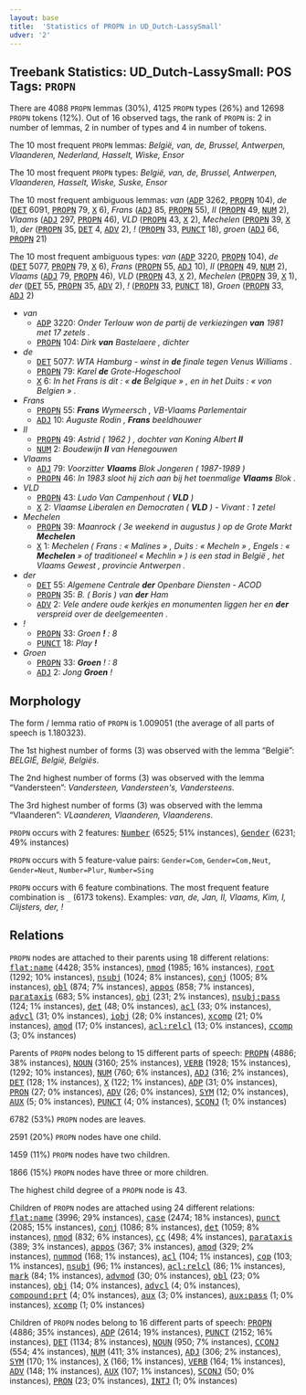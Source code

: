```yaml
---
layout: base
title:  'Statistics of PROPN in UD_Dutch-LassySmall'
udver: '2'
---
```


## Treebank Statistics: UD_Dutch-LassySmall: POS Tags: `PROPN`

There are 4088 `PROPN` lemmas (30%), 4125 `PROPN` types (26%) and 12698 `PROPN` tokens (12%).
Out of 16 observed tags, the rank of `PROPN` is: 2 in number of lemmas, 2 in number of types and 4 in number of tokens.

The 10 most frequent `PROPN` lemmas: <em>België, van, de, Brussel, Antwerpen, Vlaanderen, Nederland, Hasselt, Wiske, Ensor</em>

The 10 most frequent `PROPN` types:  <em>België, van, de, Brussel, Antwerpen, Vlaanderen, Hasselt, Wiske, Suske, Ensor</em>

The 10 most frequent ambiguous lemmas: <em>van</em> (<tt><a href="nl_lassysmall-pos-ADP.html">ADP</a></tt> 3262, <tt><a href="nl_lassysmall-pos-PROPN.html">PROPN</a></tt> 104), <em>de</em> (<tt><a href="nl_lassysmall-pos-DET.html">DET</a></tt> 6091, <tt><a href="nl_lassysmall-pos-PROPN.html">PROPN</a></tt> 79, <tt><a href="nl_lassysmall-pos-X.html">X</a></tt> 6), <em>Frans</em> (<tt><a href="nl_lassysmall-pos-ADJ.html">ADJ</a></tt> 85, <tt><a href="nl_lassysmall-pos-PROPN.html">PROPN</a></tt> 55), <em>II</em> (<tt><a href="nl_lassysmall-pos-PROPN.html">PROPN</a></tt> 49, <tt><a href="nl_lassysmall-pos-NUM.html">NUM</a></tt> 2), <em>Vlaams</em> (<tt><a href="nl_lassysmall-pos-ADJ.html">ADJ</a></tt> 297, <tt><a href="nl_lassysmall-pos-PROPN.html">PROPN</a></tt> 46), <em>VLD</em> (<tt><a href="nl_lassysmall-pos-PROPN.html">PROPN</a></tt> 43, <tt><a href="nl_lassysmall-pos-X.html">X</a></tt> 2), <em>Mechelen</em> (<tt><a href="nl_lassysmall-pos-PROPN.html">PROPN</a></tt> 39, <tt><a href="nl_lassysmall-pos-X.html">X</a></tt> 1), <em>der</em> (<tt><a href="nl_lassysmall-pos-PROPN.html">PROPN</a></tt> 35, <tt><a href="nl_lassysmall-pos-DET.html">DET</a></tt> 4, <tt><a href="nl_lassysmall-pos-ADV.html">ADV</a></tt> 2), <em>!</em> (<tt><a href="nl_lassysmall-pos-PROPN.html">PROPN</a></tt> 33, <tt><a href="nl_lassysmall-pos-PUNCT.html">PUNCT</a></tt> 18), <em>groen</em> (<tt><a href="nl_lassysmall-pos-ADJ.html">ADJ</a></tt> 66, <tt><a href="nl_lassysmall-pos-PROPN.html">PROPN</a></tt> 21)

The 10 most frequent ambiguous types:  <em>van</em> (<tt><a href="nl_lassysmall-pos-ADP.html">ADP</a></tt> 3220, <tt><a href="nl_lassysmall-pos-PROPN.html">PROPN</a></tt> 104), <em>de</em> (<tt><a href="nl_lassysmall-pos-DET.html">DET</a></tt> 5077, <tt><a href="nl_lassysmall-pos-PROPN.html">PROPN</a></tt> 79, <tt><a href="nl_lassysmall-pos-X.html">X</a></tt> 6), <em>Frans</em> (<tt><a href="nl_lassysmall-pos-PROPN.html">PROPN</a></tt> 55, <tt><a href="nl_lassysmall-pos-ADJ.html">ADJ</a></tt> 10), <em>II</em> (<tt><a href="nl_lassysmall-pos-PROPN.html">PROPN</a></tt> 49, <tt><a href="nl_lassysmall-pos-NUM.html">NUM</a></tt> 2), <em>Vlaams</em> (<tt><a href="nl_lassysmall-pos-ADJ.html">ADJ</a></tt> 79, <tt><a href="nl_lassysmall-pos-PROPN.html">PROPN</a></tt> 46), <em>VLD</em> (<tt><a href="nl_lassysmall-pos-PROPN.html">PROPN</a></tt> 43, <tt><a href="nl_lassysmall-pos-X.html">X</a></tt> 2), <em>Mechelen</em> (<tt><a href="nl_lassysmall-pos-PROPN.html">PROPN</a></tt> 39, <tt><a href="nl_lassysmall-pos-X.html">X</a></tt> 1), <em>der</em> (<tt><a href="nl_lassysmall-pos-DET.html">DET</a></tt> 55, <tt><a href="nl_lassysmall-pos-PROPN.html">PROPN</a></tt> 35, <tt><a href="nl_lassysmall-pos-ADV.html">ADV</a></tt> 2), <em>!</em> (<tt><a href="nl_lassysmall-pos-PROPN.html">PROPN</a></tt> 33, <tt><a href="nl_lassysmall-pos-PUNCT.html">PUNCT</a></tt> 18), <em>Groen</em> (<tt><a href="nl_lassysmall-pos-PROPN.html">PROPN</a></tt> 33, <tt><a href="nl_lassysmall-pos-ADJ.html">ADJ</a></tt> 2)


* <em>van</em>
  * <tt><a href="nl_lassysmall-pos-ADP.html">ADP</a></tt> 3220: <em>Onder Terlouw won de partij de verkiezingen <b>van</b> 1981 met 17 zetels .</em>
  * <tt><a href="nl_lassysmall-pos-PROPN.html">PROPN</a></tt> 104: <em>Dirk <b>van</b> Bastelaere , dichter</em>
* <em>de</em>
  * <tt><a href="nl_lassysmall-pos-DET.html">DET</a></tt> 5077: <em>WTA Hamburg - winst in <b>de</b> finale tegen Venus Williams .</em>
  * <tt><a href="nl_lassysmall-pos-PROPN.html">PROPN</a></tt> 79: <em>Karel <b>de</b> Grote-Hogeschool</em>
  * <tt><a href="nl_lassysmall-pos-X.html">X</a></tt> 6: <em>In het Frans is dit : « <b>de</b> Belgique » , en in het Duits : « von Belgien » .</em>
* <em>Frans</em>
  * <tt><a href="nl_lassysmall-pos-PROPN.html">PROPN</a></tt> 55: <em><b>Frans</b> Wymeersch , VB-Vlaams Parlementair</em>
  * <tt><a href="nl_lassysmall-pos-ADJ.html">ADJ</a></tt> 10: <em>Auguste Rodin , <b>Frans</b> beeldhouwer</em>
* <em>II</em>
  * <tt><a href="nl_lassysmall-pos-PROPN.html">PROPN</a></tt> 49: <em>Astrid ( 1962 ) , dochter van Koning Albert <b>II</b></em>
  * <tt><a href="nl_lassysmall-pos-NUM.html">NUM</a></tt> 2: <em>Boudewijn <b>II</b> van Henegouwen</em>
* <em>Vlaams</em>
  * <tt><a href="nl_lassysmall-pos-ADJ.html">ADJ</a></tt> 79: <em>Voorzitter <b>Vlaams</b> Blok Jongeren ( 1987-1989 )</em>
  * <tt><a href="nl_lassysmall-pos-PROPN.html">PROPN</a></tt> 46: <em>In 1983 sloot hij zich aan bij het toenmalige <b>Vlaams</b> Blok .</em>
* <em>VLD</em>
  * <tt><a href="nl_lassysmall-pos-PROPN.html">PROPN</a></tt> 43: <em>Ludo Van Campenhout ( <b>VLD</b> )</em>
  * <tt><a href="nl_lassysmall-pos-X.html">X</a></tt> 2: <em>Vlaamse Liberalen en Democraten ( <b>VLD</b> ) - Vivant : 1 zetel</em>
* <em>Mechelen</em>
  * <tt><a href="nl_lassysmall-pos-PROPN.html">PROPN</a></tt> 39: <em>Maanrock ( 3e weekend in augustus ) op de Grote Markt <b>Mechelen</b></em>
  * <tt><a href="nl_lassysmall-pos-X.html">X</a></tt> 1: <em>Mechelen ( Frans : « Malines » , Duits : « Mecheln » , Engels : « <b>Mechelen</b> » of traditioneel « Mechlin » ) is een stad in België , het Vlaams Gewest , provincie Antwerpen .</em>
* <em>der</em>
  * <tt><a href="nl_lassysmall-pos-DET.html">DET</a></tt> 55: <em>Algemene Centrale <b>der</b> Openbare Diensten - ACOD</em>
  * <tt><a href="nl_lassysmall-pos-PROPN.html">PROPN</a></tt> 35: <em>B. ( Boris ) van <b>der</b> Ham</em>
  * <tt><a href="nl_lassysmall-pos-ADV.html">ADV</a></tt> 2: <em>Vele andere oude kerkjes en monumenten liggen her en <b>der</b> verspreid over de deelgemeenten .</em>
* <em>!</em>
  * <tt><a href="nl_lassysmall-pos-PROPN.html">PROPN</a></tt> 33: <em>Groen <b>!</b> : 8</em>
  * <tt><a href="nl_lassysmall-pos-PUNCT.html">PUNCT</a></tt> 18: <em>Play <b>!</b></em>
* <em>Groen</em>
  * <tt><a href="nl_lassysmall-pos-PROPN.html">PROPN</a></tt> 33: <em><b>Groen</b> ! : 8</em>
  * <tt><a href="nl_lassysmall-pos-ADJ.html">ADJ</a></tt> 2: <em>Jong <b>Groen</b> !</em>

## Morphology

The form / lemma ratio of `PROPN` is 1.009051 (the average of all parts of speech is 1.180323).

The 1st highest number of forms (3) was observed with the lemma “België”: <em>BELGIË, België, Belgiës</em>.

The 2nd highest number of forms (3) was observed with the lemma “Vandersteen”: <em>Vandersteen, Vandersteen's, Vandersteens</em>.

The 3rd highest number of forms (3) was observed with the lemma “Vlaanderen”: <em>VLaanderen, Vlaanderen, Vlaanderens</em>.

`PROPN` occurs with 2 features: <tt><a href="nl_lassysmall-feat-Number.html">Number</a></tt> (6525; 51% instances), <tt><a href="nl_lassysmall-feat-Gender.html">Gender</a></tt> (6231; 49% instances)

`PROPN` occurs with 5 feature-value pairs: `Gender=Com`, `Gender=Com,Neut`, `Gender=Neut`, `Number=Plur`, `Number=Sing`

`PROPN` occurs with 6 feature combinations.
The most frequent feature combination is `_` (6173 tokens).
Examples: <em>van, de, Jan, II, Vlaams, Kim, I, Clijsters, der, !</em>


## Relations

`PROPN` nodes are attached to their parents using 18 different relations: <tt><a href="nl_lassysmall-dep-flat-name.html">flat:name</a></tt> (4428; 35% instances), <tt><a href="nl_lassysmall-dep-nmod.html">nmod</a></tt> (1985; 16% instances), <tt><a href="nl_lassysmall-dep-root.html">root</a></tt> (1292; 10% instances), <tt><a href="nl_lassysmall-dep-nsubj.html">nsubj</a></tt> (1024; 8% instances), <tt><a href="nl_lassysmall-dep-conj.html">conj</a></tt> (1005; 8% instances), <tt><a href="nl_lassysmall-dep-obl.html">obl</a></tt> (874; 7% instances), <tt><a href="nl_lassysmall-dep-appos.html">appos</a></tt> (858; 7% instances), <tt><a href="nl_lassysmall-dep-parataxis.html">parataxis</a></tt> (683; 5% instances), <tt><a href="nl_lassysmall-dep-obj.html">obj</a></tt> (231; 2% instances), <tt><a href="nl_lassysmall-dep-nsubj-pass.html">nsubj:pass</a></tt> (124; 1% instances), <tt><a href="nl_lassysmall-dep-det.html">det</a></tt> (48; 0% instances), <tt><a href="nl_lassysmall-dep-acl.html">acl</a></tt> (33; 0% instances), <tt><a href="nl_lassysmall-dep-advcl.html">advcl</a></tt> (31; 0% instances), <tt><a href="nl_lassysmall-dep-iobj.html">iobj</a></tt> (28; 0% instances), <tt><a href="nl_lassysmall-dep-xcomp.html">xcomp</a></tt> (21; 0% instances), <tt><a href="nl_lassysmall-dep-amod.html">amod</a></tt> (17; 0% instances), <tt><a href="nl_lassysmall-dep-acl-relcl.html">acl:relcl</a></tt> (13; 0% instances), <tt><a href="nl_lassysmall-dep-ccomp.html">ccomp</a></tt> (3; 0% instances)

Parents of `PROPN` nodes belong to 15 different parts of speech: <tt><a href="nl_lassysmall-pos-PROPN.html">PROPN</a></tt> (4886; 38% instances), <tt><a href="nl_lassysmall-pos-NOUN.html">NOUN</a></tt> (3160; 25% instances), <tt><a href="nl_lassysmall-pos-VERB.html">VERB</a></tt> (1928; 15% instances),  (1292; 10% instances), <tt><a href="nl_lassysmall-pos-NUM.html">NUM</a></tt> (760; 6% instances), <tt><a href="nl_lassysmall-pos-ADJ.html">ADJ</a></tt> (316; 2% instances), <tt><a href="nl_lassysmall-pos-DET.html">DET</a></tt> (128; 1% instances), <tt><a href="nl_lassysmall-pos-X.html">X</a></tt> (122; 1% instances), <tt><a href="nl_lassysmall-pos-ADP.html">ADP</a></tt> (31; 0% instances), <tt><a href="nl_lassysmall-pos-PRON.html">PRON</a></tt> (27; 0% instances), <tt><a href="nl_lassysmall-pos-ADV.html">ADV</a></tt> (26; 0% instances), <tt><a href="nl_lassysmall-pos-SYM.html">SYM</a></tt> (12; 0% instances), <tt><a href="nl_lassysmall-pos-AUX.html">AUX</a></tt> (5; 0% instances), <tt><a href="nl_lassysmall-pos-PUNCT.html">PUNCT</a></tt> (4; 0% instances), <tt><a href="nl_lassysmall-pos-SCONJ.html">SCONJ</a></tt> (1; 0% instances)

6782 (53%) `PROPN` nodes are leaves.

2591 (20%) `PROPN` nodes have one child.

1459 (11%) `PROPN` nodes have two children.

1866 (15%) `PROPN` nodes have three or more children.

The highest child degree of a `PROPN` node is 43.

Children of `PROPN` nodes are attached using 24 different relations: <tt><a href="nl_lassysmall-dep-flat-name.html">flat:name</a></tt> (3996; 29% instances), <tt><a href="nl_lassysmall-dep-case.html">case</a></tt> (2474; 18% instances), <tt><a href="nl_lassysmall-dep-punct.html">punct</a></tt> (2085; 15% instances), <tt><a href="nl_lassysmall-dep-conj.html">conj</a></tt> (1086; 8% instances), <tt><a href="nl_lassysmall-dep-det.html">det</a></tt> (1059; 8% instances), <tt><a href="nl_lassysmall-dep-nmod.html">nmod</a></tt> (832; 6% instances), <tt><a href="nl_lassysmall-dep-cc.html">cc</a></tt> (498; 4% instances), <tt><a href="nl_lassysmall-dep-parataxis.html">parataxis</a></tt> (389; 3% instances), <tt><a href="nl_lassysmall-dep-appos.html">appos</a></tt> (367; 3% instances), <tt><a href="nl_lassysmall-dep-amod.html">amod</a></tt> (329; 2% instances), <tt><a href="nl_lassysmall-dep-nummod.html">nummod</a></tt> (168; 1% instances), <tt><a href="nl_lassysmall-dep-acl.html">acl</a></tt> (104; 1% instances), <tt><a href="nl_lassysmall-dep-cop.html">cop</a></tt> (103; 1% instances), <tt><a href="nl_lassysmall-dep-nsubj.html">nsubj</a></tt> (96; 1% instances), <tt><a href="nl_lassysmall-dep-acl-relcl.html">acl:relcl</a></tt> (86; 1% instances), <tt><a href="nl_lassysmall-dep-mark.html">mark</a></tt> (84; 1% instances), <tt><a href="nl_lassysmall-dep-advmod.html">advmod</a></tt> (30; 0% instances), <tt><a href="nl_lassysmall-dep-obl.html">obl</a></tt> (23; 0% instances), <tt><a href="nl_lassysmall-dep-obj.html">obj</a></tt> (14; 0% instances), <tt><a href="nl_lassysmall-dep-advcl.html">advcl</a></tt> (4; 0% instances), <tt><a href="nl_lassysmall-dep-compound-prt.html">compound:prt</a></tt> (4; 0% instances), <tt><a href="nl_lassysmall-dep-aux.html">aux</a></tt> (3; 0% instances), <tt><a href="nl_lassysmall-dep-aux-pass.html">aux:pass</a></tt> (1; 0% instances), <tt><a href="nl_lassysmall-dep-xcomp.html">xcomp</a></tt> (1; 0% instances)

Children of `PROPN` nodes belong to 16 different parts of speech: <tt><a href="nl_lassysmall-pos-PROPN.html">PROPN</a></tt> (4886; 35% instances), <tt><a href="nl_lassysmall-pos-ADP.html">ADP</a></tt> (2614; 19% instances), <tt><a href="nl_lassysmall-pos-PUNCT.html">PUNCT</a></tt> (2152; 16% instances), <tt><a href="nl_lassysmall-pos-DET.html">DET</a></tt> (1134; 8% instances), <tt><a href="nl_lassysmall-pos-NOUN.html">NOUN</a></tt> (950; 7% instances), <tt><a href="nl_lassysmall-pos-CCONJ.html">CCONJ</a></tt> (554; 4% instances), <tt><a href="nl_lassysmall-pos-NUM.html">NUM</a></tt> (411; 3% instances), <tt><a href="nl_lassysmall-pos-ADJ.html">ADJ</a></tt> (306; 2% instances), <tt><a href="nl_lassysmall-pos-SYM.html">SYM</a></tt> (170; 1% instances), <tt><a href="nl_lassysmall-pos-X.html">X</a></tt> (166; 1% instances), <tt><a href="nl_lassysmall-pos-VERB.html">VERB</a></tt> (164; 1% instances), <tt><a href="nl_lassysmall-pos-ADV.html">ADV</a></tt> (148; 1% instances), <tt><a href="nl_lassysmall-pos-AUX.html">AUX</a></tt> (107; 1% instances), <tt><a href="nl_lassysmall-pos-SCONJ.html">SCONJ</a></tt> (50; 0% instances), <tt><a href="nl_lassysmall-pos-PRON.html">PRON</a></tt> (23; 0% instances), <tt><a href="nl_lassysmall-pos-INTJ.html">INTJ</a></tt> (1; 0% instances)

